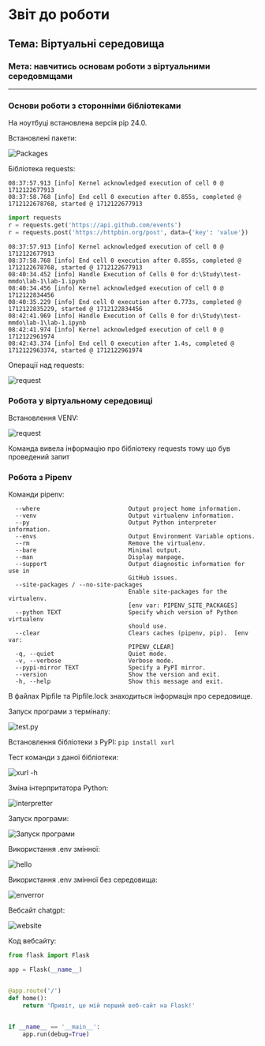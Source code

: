 # Звіт до роботи

## Тема: Віртуальні середовища

### Мета: навчитись основам роботи з віртуальними середовмщами

---

### Основи роботи з сторонніми бібліотеками

На ноутбуці встановлена версія pip 24.0.

Встановлені пакети:

![Packages](/test-mmdo/lab-1/screenshots/packages.png 'Packages')

Бібліотека requests:

```
08:37:57.913 [info] Kernel acknowledged execution of cell 0 @ 1712122677913
08:37:58.768 [info] End cell 0 execution after 0.855s, completed @ 1712122678768, started @ 1712122677913
```

```py
import requests
r = requests.get('https://api.github.com/events')
r = requests.post('https://httpbin.org/post', data={'key': 'value'})
```

```
08:37:57.913 [info] Kernel acknowledged execution of cell 0 @ 1712122677913
08:37:58.768 [info] End cell 0 execution after 0.855s, completed @ 1712122678768, started @ 1712122677913
08:40:34.452 [info] Handle Execution of Cells 0 for d:\Study\test-mmdo\lab-1\lab-1.ipynb
08:40:34.456 [info] Kernel acknowledged execution of cell 0 @ 1712122834456
08:40:35.229 [info] End cell 0 execution after 0.773s, completed @ 1712122835229, started @ 1712122834456
08:42:41.969 [info] Handle Execution of Cells 0 for d:\Study\test-mmdo\lab-1\lab-1.ipynb
08:42:41.974 [info] Kernel acknowledged execution of cell 0 @ 1712122961974
08:42:43.374 [info] End cell 0 execution after 1.4s, completed @ 1712122963374, started @ 1712122961974
```

Операції над requests:

![request](/test-mmdo/lab-1/screenshots/uninstal_requests.png 'Packrequestages')

### Робота у віртуальному середовищі

Встановлення VENV:

![request](/test-mmdo/lab-1/screenshots/Venv.png 'Packrequestages')

Команда вивела інформацію про бібліотеку requests тому що був проведений запит

### Робота з Pipenv

Команди pipenv:

```
  --where                         Output project home information.
  --venv                          Output virtualenv information.
  --py                            Output Python interpreter information.
  --envs                          Output Environment Variable options.
  --rm                            Remove the virtualenv.
  --bare                          Minimal output.
  --man                           Display manpage.
  --support                       Output diagnostic information for use in
                                  GitHub issues.
  --site-packages / --no-site-packages
                                  Enable site-packages for the virtualenv.
                                  [env var: PIPENV_SITE_PACKAGES]
  --python TEXT                   Specify which version of Python virtualenv
                                  should use.
  --clear                         Clears caches (pipenv, pip).  [env var:
                                  PIPENV_CLEAR]
  -q, --quiet                     Quiet mode.
  -v, --verbose                   Verbose mode.
  --pypi-mirror TEXT              Specify a PyPI mirror.
  --version                       Show the version and exit.
  -h, --help                      Show this message and exit.
```

В файлах Pipfile та Pipfile.lock знаходиться інформація про середовище.

Запуск програми з терміналу:

![test.py](/test-mmdo/lab-1/screenshots/testpy.png 'test.py')

Встановлення бібліотеки з PyPI: `pip install xurl`

Тест команди з даної бібліотеки:

![xurl -h](/test-mmdo/lab-1/screenshots/xurl.png 'xurl')

Зміна інтерпритатора Python:

![interpretter](/test-mmdo/lab-1/screenshots/interpretter.png 'interpretter')

Запуск програми:

![Запуск програми](/test-mmdo/lab-1/screenshots/123.png '123')

Використання .env змінної:

![hello](/test-mmdo/lab-1/screenshots/hello.png 'hello')

Використання .env змінної без середовища:

![enverror](/test-mmdo/lab-1/screenshots/enverror.png 'enverror')

Вебсайт chatgpt:

![website](/test-mmdo/lab-1/screenshots/website.png 'website')

Код вебсайту:

```py
from flask import Flask

app = Flask(__name__)


@app.route('/')
def home():
    return 'Привіт, це мій перший веб-сайт на Flask!'


if __name__ == '__main__':
    app.run(debug=True)
```
